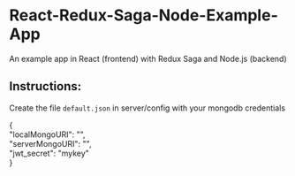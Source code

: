# React-Redux-Saga-Node-Example-App

An example app in React (frontend) with Redux Saga and Node.js (backend)

## Instructions:

Create the file `default.json` in server/config with your mongodb credentials

{ \
 "localMongoURI": "", \
 "serverMongoURI": "", \
 "jwt_secret": "mykey" \
}

